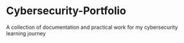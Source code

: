 # Cybersecurity-Portfolio
A collection of documentation and practical work for my cybersecurity learning journey
